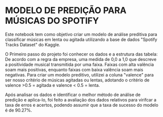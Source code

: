 # MODELO DE PREDIÇÃO PARA MÚSICAS DO SPOTIFY
Este notebook tem como objetivo criar um modelo de análise preditiva para classificar músicas em lenta ou agitada utilizando a base de dados "Spotify Tracks Dataset" do Kaggle.

O Primeiro passo do projeto foi conhecer os dados e a estrutura das tabela:
De acordo com a regra da empresa, uma medida de 0,0 a 1,0 que descreve a positividade musical transmitida por uma faixa. Faixas com alta valência soam mais positivas, enquanto faixas com baixa valência soam mais negativas. Para criar um modelo preditivo, utilizei a coluna "valence" para ser nosso critério de músicas agitadas ou lentas, adotando o critério de valence >0.5 = agitada e valence < 0.5 = lenta.

Após analisar os dados e identificar o melhor método de análise de predição e aplica-lo, foi feito a avaliação dos dados relativos para virifcar a taxa de erros e acertos, podendo assumir que a taxa de sucesso do modelo é de 90.27%.
